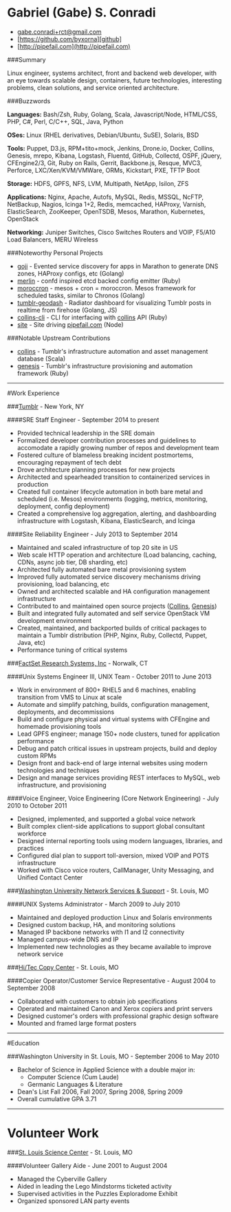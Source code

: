 [github]: https://github.com/byxorna "GitHub"
[email]: mailto:gabe.conradi+rct@gmail.com
[factset]: https://www.factset.com "FactSet Research Systems"
[tumblr]: https://www.tumblr.com "Tumblr"
[nss]: http://nss.wustl.edu/ "Washington University Network Services"
[hitec]: http://www.hiteccopy.com/ "Hi/Tec Copy Center"
[slsc]: http://www.slsc.org/ "St. Louis Science Center"
[collins]: https://github.com/tumblr/collins "Collins"
[genesis]: https://github.com/tumblr/genesis "Genesis"
[goji]: https://github.com/byxorna/goji "Goji"
[merlin]: https://github.com/byxorna/merlin "Merlin"
[moroccron]: https://github.com/byxorna/moroccron "Moroccron"
[tumblr-geodash]: https://github.com/byxorna/tumblr-geodash "Tumblr Geodash"
[collins-cli]: https://github.com/byxorna/collins-cli "Collins CLI"
[site]: https://github.com/byxorna/site "Site"
[pipefail]: http://pipefail.com "pipefail.com"

Gabriel (Gabe) S. Conradi
==================

- [gabe.conradi+rct@gmail.com][email]
- [https://github.com/byxorna][github]
- [http://pipefail.com](http://pipefail.com)

###Summary

Linux engineer, systems architect, front and backend web developer, with an eye towards scalable design, containers, future technologies, interesting problems, clean solutions, and service oriented architecture.

###Buzzwords

__Languages:__ Bash/Zsh, Ruby, Golang, Scala, Javascript/Node, HTML/CSS, PHP, C\#, Perl, C/C++, SQL, Java, Python

__OSes:__ Linux (RHEL derivatives, Debian/Ubuntu, SuSE), Solaris, BSD

__Tools:__ Puppet, D3.js, RPM+tito+mock, Jenkins, Drone.io, Docker, Collins, Genesis, mrepo, Kibana, Logstash, Fluentd, GitHub, Collectd, OSPF, jQuery, CFEngine2/3, Git, Ruby on Rails, Gerrit, Backbone.js, Resque, MVC3, Perforce, LXC/Xen/KVM/VMWare, ORMs, Kickstart, PXE, TFTP Boot

__Storage:__ HDFS, GPFS, NFS, LVM, Multipath, NetApp, Isilon, ZFS

__Applications:__ Nginx, Apache, Autofs, MySQL, Redis, MSSQL, NcFTP, NetBackup, Nagios, Icinga 1+2, Redis, memcached, HAProxy, Varnish, ElasticSearch, ZooKeeper, OpenTSDB, Mesos, Marathon, Kubernetes, OpenStack

__Networking:__ Juniper Switches, Cisco Switches Routers and VOIP, F5/A10 Load Balancers, MERU Wireless

###Noteworthy Personal Projects

- [goji] - Evented service discovery for apps in Marathon to generate DNS zones, HAProxy configs, etc (Golang)
- [merlin] - confd inspired etcd backed config emitter (Ruby)
- [moroccron] - mesos + cron = moroccron. Mesos framework for scheduled tasks, similar to Chronos (Golang)
- [tumblr-geodash] - Radiator dashboard for visualizing Tumblr posts in realtime from firehose (Golang, JS)
- [collins-cli] - CLI for interfacing with [collins] API (Ruby)
- [site] - Site driving [pipefail.com][pipefail] (Node)

###Notable Upstream Contributions

- [collins] - Tumblr's infrastructure automation and asset management database (Scala)
- [genesis] - Tumblr's infrastructure provisioning and automation framework (Ruby)

***

#Work Experience

###[Tumblr][tumblr] - New York, NY

####SRE Staff Engineer - September 2014 to present

- Provided technical leadership in the SRE domain
- Formalized developer contribution processes and guidelines to accomodate a rapidly growing number of repos and development team 
- Fostered culture of blameless breaking incident postmortems, encouraging repayment of tech debt
- Drove architecture planning processes for new projects
- Architected and spearheaded transition to containerized services in production
- Created full container lifecycle automation in both bare metal and scheduled (i.e. Mesos) environments (logging, metrics, monitoring, deployment, config deployment)
- Created a comprehensive log aggregation, alerting, and dashboarding infrastructure with Logstash, Kibana, ElasticSearch, and Icinga

####Site Reliability Engineer - July 2013 to September 2014

- Maintained and scaled infrastructure of top 20 site in US
- Web scale HTTP operation and architecture (Load balancing, caching, CDNs, async job tier, DB sharding, etc)
- Architected fully automated bare metal provisioning system
- Improved fully automated service discovery mechanisms driving provisioning, load balancing, etc
- Owned and architected scalable and HA configuration management infrastructure
- Contributed to and maintained open source projects ([Collins][collins], [Genesis][genesis])
- Built and integrated fully automated and self service OpenStack VM development environment
- Created, maintained, and backported builds of critical packages to maintain a Tumblr distribution (PHP, Nginx, Ruby, Collectd, Puppet, Java, etc)
- Performance tuning of critical systems


###[FactSet Research Systems, Inc][factset] - Norwalk, CT

####Unix Systems Engineer III, UNIX Team - October 2011 to June 2013

- Work in environment of 800+ RHEL5 and 6 machines, enabling transition from VMS to Linux at scale
- Automate and simplify patching, builds, configuration management, deployments, and decommissions
- Build and configure physical and virtual systems with CFEngine and homemade provisioning tools
- Lead GPFS engineer; manage 150+ node clusters, tuned for application performance
- Debug and patch critical issues in upstream projects, build and deploy custom RPMs
- Design front and back-end of large internal websites using modern technologies and techniques
- Design and manage services providing REST interfaces to MySQL, web infrastructure, and provisioning


####Voice Engineer, Voice Engineering (Core Network Engineering) - July 2010 to October 2011

- Designed, implemented, and supported a global voice network 
- Built complex client-side applications to support global consultant workforce 
- Designed internal reporting tools using modern languages, libraries, and practices 
- Configured dial plan to support toll-aversion, mixed VOIP and POTS infrastructure 
- Worked with Cisco voice routers, CallManager, Unity Messaging, and Unified Contact Center


###[Washington University Network Services & Support][nss] - St. Louis, MO

####UNIX Systems Administrator - March 2009 to July 2010

- Maintained and deployed production Linux and Solaris environments 
- Designed custom backup, HA, and monitoring solutions 
- Managed IP backbone networks with I1 and I2 connectivity 
- Managed campus-wide DNS and IP 
- Implemented new technologies as they became available to improve network service 


###[Hi/Tec Copy Center][hitec] - St. Louis, MO

####Copier Operator/Customer Service Representative - August 2004 to September 2008

- Collaborated with customers to obtain job specifications 
- Operated and maintained Canon and Xerox copiers and print servers 
- Designed customer's orders with professional graphic design software 
- Mounted and framed large format posters 

***

#Education

###Washington University in St. Louis, MO - September 2006 to May 2010

- Bachelor of Science in Applied Science with a double major in:
  - Computer Science (Cum Laude)
  - Germanic Languages & Literature
- Dean's List Fall 2006, Fall 2007, Spring 2008, Spring 2009
- Overall cumulative GPA 3.71

***

Volunteer Work
==============

###[St. Louis Science Center][slsc] - St. Louis, MO

####Volunteer Gallery Aide - June 2001 to August 2004

- Managed the Cyberville Gallery 
- Aided in leading the Lego Mindstorms ticketed activity 
- Supervised activities in the Puzzles Exploradome Exhibit 
- Organized sponsored LAN party events 

